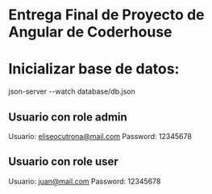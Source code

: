 
# Entrega Final de Proyecto de Angular de Coderhouse 


# Inicializar base de datos:

json-server --watch database/db.json

## Usuario con role admin

Usuario: eliseocutrona@mail.com
Password: 12345678

## Usuario con role user

Usuario: juan@mail.com
Password: 12345678